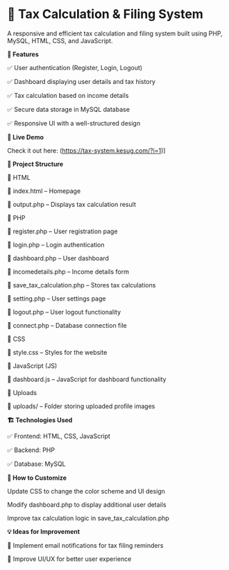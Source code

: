 # 🧾 Tax Calculation & Filing System


A responsive and efficient tax calculation and filing system built using PHP, MySQL, HTML, CSS, and JavaScript.



**🌟 Features**

✅ User authentication (Register, Login, Logout)

✅ Dashboard displaying user details and tax history


✅ Tax calculation based on income details

✅ Secure data storage in MySQL database

✅ Responsive UI with a well-structured design



**🚀 Live Demo**

Check it out here: (https://tax-system.kesug.com/?i=1)]




**📂 Project Structure**

📌 HTML

📄 index.html – Homepage

📄 output.php – Displays tax calculation result

📌 PHP

📄 register.php – User registration page

📄 login.php – Login authentication

📄 dashboard.php – User dashboard

📄 incomedetails.php – Income details form

📄 save_tax_calculation.php – Stores tax calculations

📄 setting.php – User settings page

📄 logout.php – User logout functionality

📄 connect.php – Database connection file

📌 CSS

📄 style.css – Styles for the website

📌 JavaScript (JS)

📄 dashboard.js – JavaScript for dashboard functionality

📌 Uploads

📂 uploads/ – Folder storing uploaded profile images



**🏗 Technologies Used**

✅ Frontend: HTML, CSS, JavaScript

✅ Backend: PHP

✅ Database: MySQL




**🎨 How to Customize**

Update CSS to change the color scheme and UI design



Modify dashboard.php to display additional user details



Improve tax calculation logic in save_tax_calculation.php



**💡 Ideas for Improvement**

🔹 Implement email notifications for tax filing reminders

🔹 Improve UI/UX for better user experience


